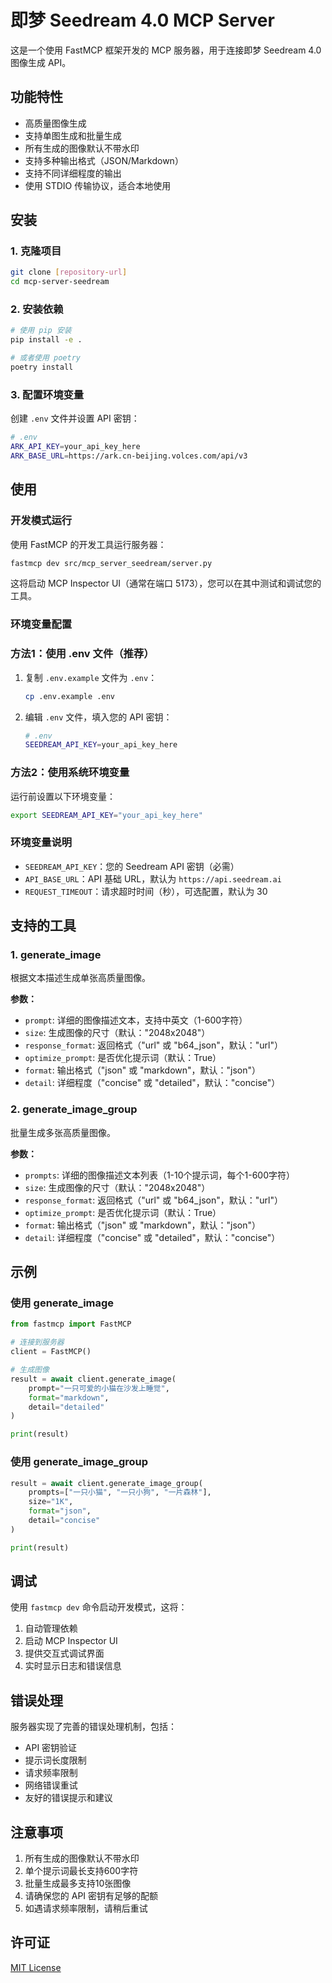 # 即梦 Seedream 4.0 MCP Server

这是一个使用 FastMCP 框架开发的 MCP 服务器，用于连接即梦 Seedream 4.0 图像生成 API。

## 功能特性

- 高质量图像生成
- 支持单图生成和批量生成
- 所有生成的图像默认不带水印
- 支持多种输出格式（JSON/Markdown）
- 支持不同详细程度的输出
- 使用 STDIO 传输协议，适合本地使用

## 安装

### 1. 克隆项目

```bash
git clone [repository-url]
cd mcp-server-seedream
```

### 2. 安装依赖

```bash
# 使用 pip 安装
pip install -e .

# 或者使用 poetry
poetry install
```

### 3. 配置环境变量

创建 `.env` 文件并设置 API 密钥：

```bash
# .env
ARK_API_KEY=your_api_key_here
ARK_BASE_URL=https://ark.cn-beijing.volces.com/api/v3
```

## 使用

### 开发模式运行

使用 FastMCP 的开发工具运行服务器：

```bash
fastmcp dev src/mcp_server_seedream/server.py
```

这将启动 MCP Inspector UI（通常在端口 5173），您可以在其中测试和调试您的工具。

### 环境变量配置

### 方法1：使用 .env 文件（推荐）

1. 复制 `.env.example` 文件为 `.env`：
   ```bash
   cp .env.example .env
   ```

2. 编辑 `.env` 文件，填入您的 API 密钥：
   ```bash
   # .env
   SEEDREAM_API_KEY=your_api_key_here
   ```

### 方法2：使用系统环境变量

运行前设置以下环境变量：

```bash
export SEEDREAM_API_KEY="your_api_key_here"
```

### 环境变量说明

- `SEEDREAM_API_KEY`：您的 Seedream API 密钥（必需）
- `API_BASE_URL`：API 基础 URL，默认为 `https://api.seedream.ai`
- `REQUEST_TIMEOUT`：请求超时时间（秒），可选配置，默认为 30

## 支持的工具

### 1. generate_image

根据文本描述生成单张高质量图像。

**参数：**
- `prompt`: 详细的图像描述文本，支持中英文（1-600字符）
- `size`: 生成图像的尺寸（默认："2048x2048"）
- `response_format`: 返回格式（"url" 或 "b64_json"，默认："url"）
- `optimize_prompt`: 是否优化提示词（默认：True）
- `format`: 输出格式（"json" 或 "markdown"，默认："json"）
- `detail`: 详细程度（"concise" 或 "detailed"，默认："concise"）

### 2. generate_image_group

批量生成多张高质量图像。

**参数：**
- `prompts`: 详细的图像描述文本列表（1-10个提示词，每个1-600字符）
- `size`: 生成图像的尺寸（默认："2048x2048"）
- `response_format`: 返回格式（"url" 或 "b64_json"，默认："url"）
- `optimize_prompt`: 是否优化提示词（默认：True）
- `format`: 输出格式（"json" 或 "markdown"，默认："json"）
- `detail`: 详细程度（"concise" 或 "detailed"，默认："concise"）

## 示例

### 使用 generate_image

```python
from fastmcp import FastMCP

# 连接到服务器
client = FastMCP()

# 生成图像
result = await client.generate_image(
    prompt="一只可爱的小猫在沙发上睡觉",
    format="markdown",
    detail="detailed"
)

print(result)
```

### 使用 generate_image_group

```python
result = await client.generate_image_group(
    prompts=["一只小猫", "一只小狗", "一片森林"],
    size="1K",
    format="json",
    detail="concise"
)

print(result)
```

## 调试

使用 `fastmcp dev` 命令启动开发模式，这将：
1. 自动管理依赖
2. 启动 MCP Inspector UI
3. 提供交互式调试界面
4. 实时显示日志和错误信息

## 错误处理

服务器实现了完善的错误处理机制，包括：
- API 密钥验证
- 提示词长度限制
- 请求频率限制
- 网络错误重试
- 友好的错误提示和建议

## 注意事项

1. 所有生成的图像默认不带水印
2. 单个提示词最长支持600字符
3. 批量生成最多支持10张图像
4. 请确保您的 API 密钥有足够的配额
5. 如遇请求频率限制，请稍后重试

## 许可证

[MIT License](LICENSE)